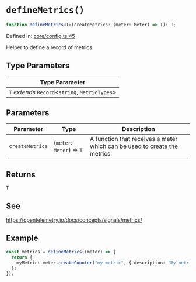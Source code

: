 # `defineMetrics()`

```ts
function defineMetrics<T>(createMetrics: (meter: Meter) => T): T;
```

Defined in: [core/config.ts:45](https://github.com/adobe/aio-lib-telemetry/blob/705ee9c1d1db27539c2bb0122590608defceced2/source/core/config.ts#L45)

Helper to define a record of metrics.

## Type Parameters

| Type Parameter                                    |
| ------------------------------------------------- |
| `T` _extends_ `Record`\<`string`, `MetricTypes`\> |

## Parameters

| Parameter       | Type                      | Description                                                               |
| --------------- | ------------------------- | ------------------------------------------------------------------------- |
| `createMetrics` | (`meter`: `Meter`) => `T` | A function that receives a meter which can be used to create the metrics. |

## Returns

`T`

## See

https://opentelemetry.io/docs/concepts/signals/metrics/

## Example

```ts
const metrics = defineMetrics((meter) => {
  return {
    myMetric: meter.createCounter("my-metric", { description: "My metric" }),
  };
});
```
